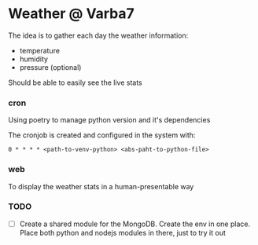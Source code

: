 # Weather @ Varba7

The idea is to gather each day the weather information:

- temperature
- humidity
- pressure (optional)

Should be able to easily see the live stats

### cron

Using poetry to manage python version and it's dependencies

The cronjob is created and configured in the system with:

```
0 * * * * <path-to-venv-python> <abs-paht-to-python-file>
```

### web

To display the weather stats in a human-presentable way

### TODO

- [ ] Create a shared module for the MongoDB. Create the env in one place. Place both python and nodejs modules in there, just to try it out
